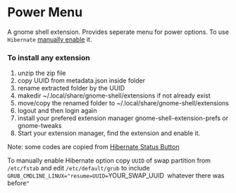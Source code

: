 # Power Menu
A gnome shell extension. Provides seperate menu for power options. To use `Hibernate` [manually enable][1] it.

### To install any extension
1. unzip the zip file
1. copy UUID from metadata.json inside folder
1. rename extracted folder by the UUID
1. makedir ~/.local/share/gnome-shell/extensions if not already exist
1. move/copy the renamed folder to ~/.local/share/gnome-shell/extensions
1. logout and then login again
1. install your prefered extension manager gnome-shell-extension-prefs or gnome-tweaks
1. Start your extension manager, find the extension and enable it.

Note: some codes are copied from [Hibernate Status Button][2]

To manually enable Hibernate option copy `UUID` of swap partition from `/etc/fstab` and edit `/etc/default/grub` to include `GRUB_CMDLINE_LINUX="resume=UUID=`YOUR_SWAP_UUID` `whatever there was before`"`

[1]: https://askubuntu.com/questions/1034185/ubuntu-18-04-cant-resume-after-hibernate/1064114#1064114
[2]: https://github.com/arelange/gnome-shell-extension-hibernate-status
